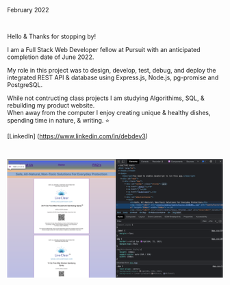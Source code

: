 
February 2022

</br>

Hello & Thanks for stopping by!

I am a Full Stack Web Developer fellow at Pursuit with an anticipated completion date of June 2022.

My role in this project was to design, develop, test, debug, and deploy the integrated REST API & database using Express.js, Node.js, pg-promise and PostgreSQL.

While not contructing class projects I am studying Algorithims, SQL, & rebuilding my product website.
</br>
When away from the computer I enjoy creating unique & healthy dishes, spending time in nature, & writing.
<span>⭐️</span>
</br>

[LinkedIn] (https://www.linkedin.com/in/debdev3)

</br>

<img    
    src="./images/liveclear1.png"
    alt="Website in progress"
/>

